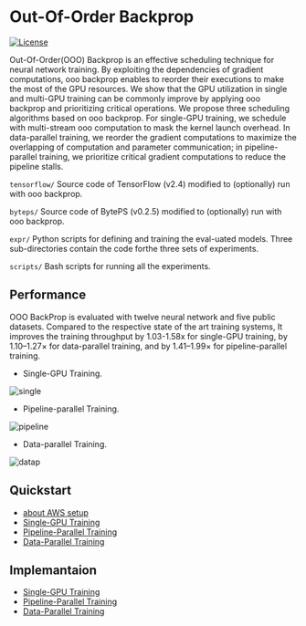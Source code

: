 # Out-Of-Order Backprop

[![License](https://img.shields.io/badge/License-Apache%202.0-blue.svg)](https://opensource.org/licenses/Apache-2.0)

Out-Of-Order(OOO) Backprop is an effective scheduling technique for neural network training. By exploiting the dependencies of gradient computations, ooo backprop enables to reorder their executions to make the most of the GPU resources. We show that the GPU utilization in single and multi-GPU training can be commonly improve by applying ooo backprop and prioritizing critical operations. 
We propose three scheduling algorithms based on ooo backprop. For single-GPU training, we schedule with multi-stream ooo computation to mask the kernel launch overhead. In data-parallel training, we reorder the gradient computations to maximize the overlapping of computation and parameter communication; in pipeline-parallel training, we prioritize critical gradient computations to reduce the pipeline stalls.

```tensorflow/``` Source code of TensorFlow (v2.4) modified to (optionally) run with ooo backprop.

```byteps/``` Source code of BytePS (v0.2.5) modified to (optionally) run with ooo backprop.

```expr/``` Python scripts for defining and training the eval-uated models. Three sub-directories contain the code forthe three sets of experiments.

```scripts/``` Bash scripts for running all the experiments.


## Performance
OOO BackProp is evaluated with twelve neural network and five public datasets. Compared to the respective state of the art training systems, It improves the training throughput by 1.03-1.58x for single-GPU training, by 1.10–1.27× for data-parallel training, and by 1.41–1.99× for pipeline-parallel training.


- Single-GPU Training.

![single](https://user-images.githubusercontent.com/78071764/151532657-bb4a35c3-83bc-49a4-8792-2a4b3277dc7d.png)


- Pipeline-parallel Training.

![pipeline](https://user-images.githubusercontent.com/78071764/151532720-0c64410a-317d-4c6b-a4b4-8b96c622aae1.png)

- Data-parallel Training.

![datap](https://user-images.githubusercontent.com/78071764/151532987-d56e3311-407d-406e-b389-ab811267eda9.png)


## Quickstart
- [about AWS setup](AWS-doc)
- [Single-GPU Training](scripts/single_gpu/)
- [Pipeline-Parallel Training](scripts/pipe_par/)
- [Data-Parallel Training](scripts/data_par/)

## Implemantaion
- [Single-GPU Training](expr/single_gpu/)
- [Pipeline-Parallel Training](expr/pipe_par/)
- [Data-Parallel Training](expr/data_par/)

